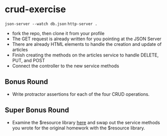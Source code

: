 # crud-exercise

```json-server --watch db.json```
```http-server .```

- fork the repo, then clone it from your profile
- The GET request is already written for you pointing at the JSON Server
- There are already HTML elements to handle the creation and update of articles
- Finish creating the methods on the articles service to handle DELETE, PUT, and POST
- Connect the controller to the new service methods 

## Bonus Round
- Write protractor assertions for each of the four CRUD operations.

## Super Bonus Round
- Examine the $resource library [here](http://www.sitepoint.com/creating-crud-app-minutes-angulars-resource/) and swap out the service methods you wrote for the original homework with the $resource library.
